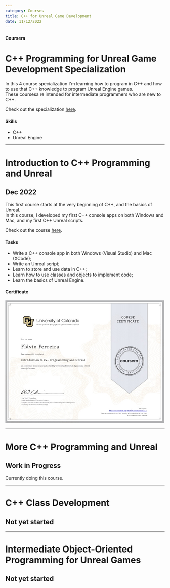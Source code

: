 ```yaml
---
category: Courses
title: C++ for Unreal Game Development
date: 11/12/2022
---
```


#### Coursera

# C++ Programming for Unreal Game Development Specialization

In this 4 course specialization I'm learning how to program in C++ and how to use that C++ knowledge to program Unreal Engine games.   
These coursesa re intended for intermediate programmers who are new to C++.

Check out the specialization [here](https://www.coursera.org/specializations/cplusplusunrealgamedevelopment).

#### Skills
- C++
- Unreal Engine

---

# Introduction to C++ Programming and Unreal
## Dec 2022

This first course starts at the very beginning of C++, and the basics of Unreal.   
In this course, I developed my first C++ console apps on both Windows and Mac, and my first C++ Unreal scripts.

Check out the course [here](https://www.coursera.org/learn/introductionprogrammingunreal).

#### Tasks
- Write a C++ console app in both Windows (Visual Studio) and Mac (XCode);
- Write an Unreal script;
- Learn to store and use data in C++;
- Learn how to use classes and objects to implement code;
- Learn the basics of Unreal Engine.

#### Certificate
[![Certificate](/assets/about/courses/CppUnreal1.jpg)](https://coursera.org/share/3696e82d71af3b009add7255e2349153)

---

# More C++ Programming and Unreal
## Work in Progress

Currently doing this course.

---

# C++ Class Development
## Not yet started

---

# Intermediate Object-Oriented Programming for Unreal Games
## Not yet started